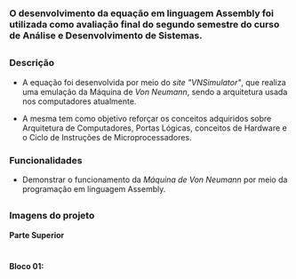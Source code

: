 ### O desenvolvimento da equação em linguagem Assembly foi utilizada como avaliação final do segundo semestre do curso de Análise e Desenvolvimento de Sistemas.

##

### Descrição

- A equação foi desenvolvida por meio do *site* *"VNSimulator"*, que realiza uma emulação da Máquina de *Von Neumann*, sendo a arquitetura usada nos computadores atualmente. 

- A mesma tem como objetivo reforçar os conceitos adquiridos sobre Arquitetura de Computadores, Portas Lógicas, conceitos de Hardware e o Ciclo de Instruções de Microprocessadores.

### Funcionalidades

- Demonstrar o funcionamento da *Máquina de Von Neumann* por meio da programação em linguagem Assembly. 

##

### Imagens do projeto


**Parte Superior** 

#

**Bloco 01:**



